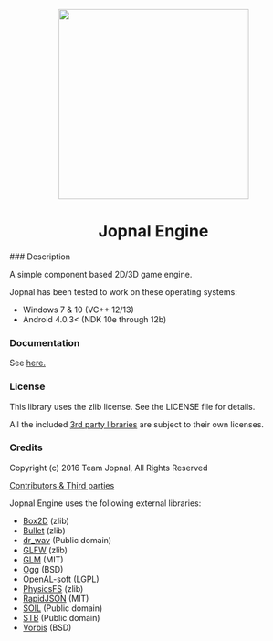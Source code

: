 <p align="center"><img src="http://s20.postimg.org/bqljj922l/Jopnal_v19_png.png" width="333" height="333"></p>
<h1 align="center">Jopnal Engine</h1>
### Description

A simple component based 2D/3D game engine.

Jopnal has been tested to work on these operating systems:  
- Windows 7 & 10 (VC++ 12/13)
- Android 4.0.3< (NDK 10e through 12b)

### Documentation

See [here.](https://github.com/DrJonki/Jopnal/wiki)

### License

This library uses the zlib license. See the LICENSE file for details.

All the included [3rd party libraries](https://github.com/DrJonki/Jopnal/wiki/Credits) are subject to their own licenses.

### Credits

Copyright (c) 2016 Team Jopnal, All Rights Reserved  

[Contributors & Third parties](https://github.com/DrJonki/Jopnal/wiki/Credits)

Jopnal Engine uses the following external libraries:  
  - [Box2D](http://box2d.org/) (zlib)
  - [Bullet](http://bulletphysics.org) (zlib)
  - [dr_wav](https://github.com/mackron/dr_libs) (Public domain)
  - [GLFW](http://www.glfw.org/) (zlib)
  - [GLM](http://glm.g-truc.net/0.9.7/index.html) (MIT)
  - [Ogg](https://www.xiph.org/ogg/) (BSD)
  - [OpenAL-soft](http://kcat.strangesoft.net/openal.html) (LGPL)
  - [PhysicsFS](https://icculus.org/physfs/) (zlib)
  - [RapidJSON](https://github.com/miloyip/rapidjson) (MIT)
  - [SOIL](http://lonesock.net/soil.html) (Public domain)
  - [STB](https://github.com/nothings/stb) (Public domain)
  - [Vorbis](http://www.vorbis.com/) (BSD)
